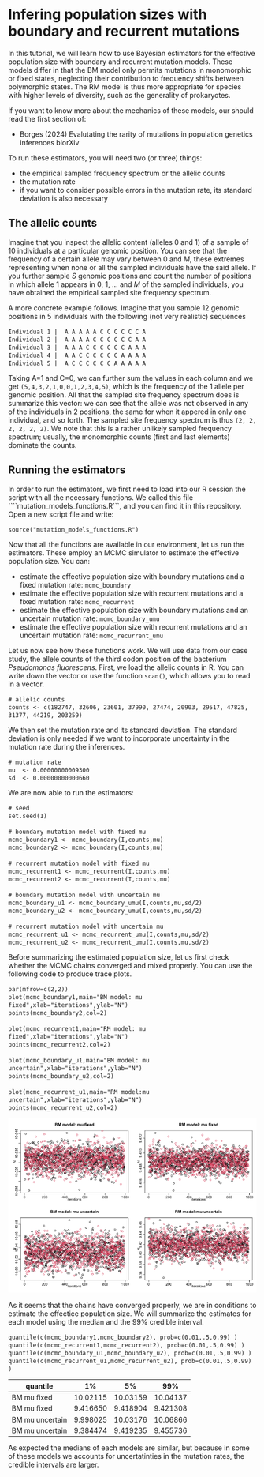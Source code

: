 # Infering population sizes with boundary and recurrent mutations 

In this tutorial, we will learn how to use Bayesian estimators for the effective population size with boundary and recurrent mutation models. 
These models differ in that the BM model only permits mutations in monomorphic or fixed states, neglecting their contribution to frequency shifts between polymorphic states. 
The RM model is thus more appropriate for species with higher levels of diversity, such as the generality of prokaryotes. 

If you want to know more about the mechanics of these models, our should read the first section of:
* Borges (2024) Evalutating the rarity of mutations in population genetics inferences biorXiv

To run these estimators, you will need two (or three) things:
* the empirical sampled frequency spectrum or the allelic counts
* the mutation rate
* if you want to consider possible errors in the mutation rate, its standard deviation is also necessary


## The allelic counts 

Imagine that you inspect the allelic content (alleles 0 and 1) of a sample of 10 individuals at a particular genomic position. You can see that the frequency of a certain allele may vary between 0 and $M$, these extremes representing when none or all the sampled individuals have the said allele. If you further sample $S$ genomic positions and count the number of positions in which allele 1 appears in $0$, $1$, $...$ and $M$ of the sampled individuals, you have obtained the empirical sampled site frequency spectrum. 

A more concrete example follows. Imagine that you sample 12 genomic positions in 5 individuals with the following (not very realistic) sequences 

```
Individual 1 |  A A A A A C C C C C C A
Individual 2 |  A A A A C C C C C C A A
Individual 3 |  A A A C C C C C C A A A
Individual 4 |  A A C C C C C C A A A A
Individual 5 |  A C C C C C C A A A A A
```

Taking A=1 and C=0, we can further sum the values in each column and we get ```(5,4,3,2,1,0,0,1,2,3,4,5)```, which is the frequency of the 1 allele per genomic position. All that the sampled site frequency spectrum does is summarize this vector: we can see that the allele was not observed in any of the individuals in 2 positions, the same for when it appered in only one individual, and so forth. The sampled site frequency spectrum is thus  ````(2, 2, 2, 2, 2, 2)````. We note that this is a rather unlikely sampled frequency spectrum; usually, the monomorphic counts (first and last elements) dominate the counts.

## Running the estimators

In order to run the estimators, we first need to load into our R session the script with all the necessary functions. We called this file ````mutation_models_functions.R```, and you can find it in this repository. 
Open a new script file and write:
```{r}
source("mutation_models_functions.R")
```

Now that all the functions are available in our environment, let us run the estimators. 
These employ an MCMC simulator to estimate the effective population size. You can:
* estimate the effective population size with boundary mutations and a fixed mutation rate: ```mcmc_boundary```
* estimate the effective population size with recurrent mutations and a fixed mutation rate: ```mcmc_recurrent```
* estimate the effective population size with boundary mutations and an uncertain mutation rate: ```mcmc_boundary_umu```
* estimate the effective population size with recurrent mutations and an uncertain mutation rate: ```mcmc_recurrent_umu```

Let us now see how these functions work. We will use data from our case study, the allele counts of the third codon position of the bacterium *Pseudomonas fluorescens*.
First, we load the allelic counts in R. You can write down the vector or use the function ```scan()```, which allows you to read in a vector.
```{r}
# allelic counts
counts <- c(182747, 32606, 23601, 37990, 27474, 20903, 29517, 47825, 31377, 44219, 203259)
```
We then set the mutation rate and its standard deviation. The standard deviation is only needed if we want to incorporate uncertainty in the mutation rate during the inferences.
```{r}
# mutation rate
mu  <- 0.00000000009300
sd  <- 0.00000000000660
```
We are now able to run the estimators:
```{r}
# seed
set.seed(1)

# boundary mutation model with fixed mu
mcmc_boundary1 <- mcmc_boundary(I,counts,mu)
mcmc_boundary2 <- mcmc_boundary(I,counts,mu)

# recurrent mutation model with fixed mu
mcmc_recurrent1 <- mcmc_recurrent(I,counts,mu)
mcmc_recurrent2 <- mcmc_recurrent(I,counts,mu)

# boundary mutation model with uncertain mu
mcmc_boundary_u1 <- mcmc_boundary_umu(I,counts,mu,sd/2)
mcmc_boundary_u2 <- mcmc_boundary_umu(I,counts,mu,sd/2)

# recurrent mutation model with uncertain mu
mcmc_recurrent_u1 <- mcmc_recurrent_umu(I,counts,mu,sd/2)
mcmc_recurrent_u2 <- mcmc_recurrent_umu(I,counts,mu,sd/2)
```
Before summarizing the estimated population size, let us first check whether the MCMC chains converged and mixed properly. 
You can use the following code to produce trace plots.

```{r}
par(mfrow=c(2,2))
plot(mcmc_boundary1,main="BM model: mu fixed",xlab="iterations",ylab="N")
points(mcmc_boundary2,col=2)

plot(mcmc_recurrent1,main="RM model: mu fixed",xlab="iterations",ylab="N")
points(mcmc_recurrent2,col=2)

plot(mcmc_boundary_u1,main="BM model: mu uncertain",xlab="iterations",ylab="N")
points(mcmc_boundary_u2,col=2)

plot(mcmc_recurrent_u1,main="RM model:mu uncertain",xlab="iterations",ylab="N")
points(mcmc_recurrent_u2,col=2)
```

<p align="center">
<img src="https://github.com/mrborges23/mutation_models/blob/main/mcmc_effective_population_size.png" alt="drawing" width="700"/>
</p>




As it seems that the chains have converged properly, we are in conditions to estimate the effectice population size.
We will summarize the estimates for each model using the median and the 99% credible interval. 
```
quantile(c(mcmc_boundary1,mcmc_boundary2), prob=c(0.01,.5,0.99) )
quantile(c(mcmc_recurrent1,mcmc_recurrent2), prob=c(0.01,.5,0.99) )
quantile(c(mcmc_boundary_u1,mcmc_boundary_u2), prob=c(0.01,.5,0.99) )
quantile(c(mcmc_recurrent_u1,mcmc_recurrent_u2), prob=c(0.01,.5,0.99) )
```

| quantile        |      1%  |    5%    |     99%  |
|-----------------|----------|----------|----------|
| BM mu fixed     | 10.02115 | 10.03159 | 10.04137 | 
| BM mu fixed     | 9.416650 | 9.418904 | 9.421308 |
| BM mu uncertain | 9.998025 | 10.03176 | 10.06866 | 
| BM mu uncertain | 9.384474 | 9.419235 | 9.455736 |

As expected the medians of each models are similar, but because in some of these models we accounts for uncertatinties in the mutation rates, the credible intervals are larger.

